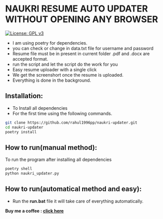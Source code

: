 # NAUKRI RESUME AUTO UPDATER WITHOUT OPENING ANY BROWSER

[![License: GPL v3](https://img.shields.io/badge/License-GPLv3-blue.svg)](https://github.com/rahul1996pp/naukri-updater/blob/main/LICENSE)

- I am using poetry for dependencies.
- you can check or change in data.txt file for username and password
- Resume file must be in present in current folder .pdf and .docx are accepted format.
- run the script and let the script do the work for you
- Easy resume uploader with a single click
- We get the screenshort once the resume is uploaded.
- Everything is done in the background.

## Installation:

- To Install all dependencies
- For the first time using the following commands.

```bash
git clone https://github.com/rahul1996pp/naukri-updater.git
cd naukri-updater
poetry install
```

## How to run(manual method):

To run the program after installing all dependencies

```bash
poetry shell
python naukri_updater.py
```

## How to run(automatical method and easy):

 - Run the **run.bat** file it will take care of everything automatically.


**Buy me a coffee : [click here](https://www.paypal.me/RahulPujari "Pay")**
